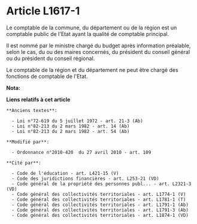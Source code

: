 # Article L1617-1

Le comptable de la commune, du département ou de la région est un comptable public de l'Etat ayant la qualité de comptable
principal.

Il est nommé par le ministre chargé du budget après information préalable, selon le cas, du ou des maires concernés, du
président du conseil général ou du président du conseil régional.

Le comptable de la région et du département ne peut être chargé des fonctions de comptable de l'Etat.

**Nota:**



**Liens relatifs à cet article**

	**Anciens textes**:

	  - Loi n°72-619 du 5 juillet 1972 - art. 21-3 (Ab)
	  - Loi n°82-213 du 2 mars 1982 - art. 14 (Ab)
	  - Loi n°82-213 du 2 mars 1982 - art. 54 (Ab)

	**Modifié par**:

	  - Ordonnance n°2010-420  du 27 avril 2010 - art. 109

	**Cité par**:

	  - Code de l'éducation - art. L421-15 (V)
	  - Code des juridictions financières - art. L253-21 (VD)
	  - Code général de la propriété des personnes publ... - art. L2321-3 (VD)
	  - Code général des collectivités territoriales - art. L1774-1 (V)
	  - Code général des collectivités territoriales - art. L1781-1 (T)
	  - Code général des collectivités territoriales - art. L1791-1 (Ab)
	  - Code général des collectivités territoriales - art. L1791-3 (Ab)
	  - Code général des collectivités territoriales - art. L1874-1 (VD)
